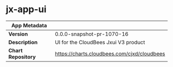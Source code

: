 # jx-app-ui

|App Metadata||
|---|---|
| **Version** | 0.0.0-snapshot-pr-1070-16 |
| **Description** | UI for the CloudBees Jxui V3 product |
| **Chart Repository** | https://charts.cloudbees.com/cjxd/cloudbees |

